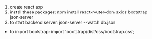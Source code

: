 1. create react app
2. install these packages:
 npm install react-router-dom axios bootstrap json-server
3. to start backend server:   json-server --watch db.json


* to import bootstrap: import 'bootstrap/dist/css/bootstrap.css';
